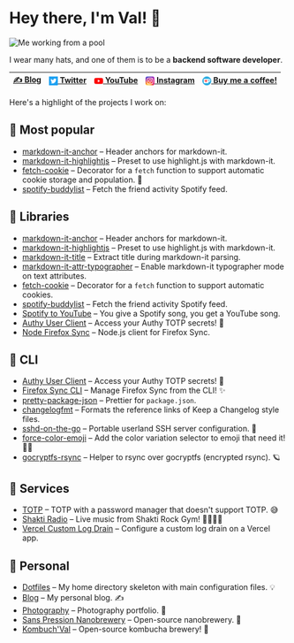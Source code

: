 # Hey there, I'm **Val**! 👋

![Me working from a pool](https://www.codejam.info/img/freelance.jpg)

I wear many hats, and one of them is to be a **backend software developer**.

| [✍️ Blog](https://www.codejam.info/) | [<sub><img src="img/twitter.png"></sub> Twitter](https://twitter.com/valeriangalliat) | [<sub><img src="img/youtube.png" width="16"></sub> YouTube](https://www.youtube.com/FunkyVal) | [<sub><img src="img/instagram.png" width="16"></sub> Instagram](https://www.instagram.com/funkyval_/) | [<sub><img src="img/ko-fi.png"></sub> Buy me a coffee!](https://ko-fi.com/funkyval) |
|--------------------------------------|---------------------------------------------------------------------------------------|-----------------------------------------------------------------------------------------------|-------------------------------------------------------------------------------------------------------|-------------------------------------------------------------------------------------|

Here's a highlight of the projects I work on:

## 🥇 Most popular

* [markdown-it-anchor](https://github.com/valeriangalliat/markdown-it-anchor) – Header anchors for markdown-it.
* [markdown-it-highlightjs](https://github.com/valeriangalliat/markdown-it-highlightjs) – Preset to use highlight.js with markdown-it.
* [fetch-cookie](https://github.com/valeriangalliat/fetch-cookie) – Decorator for a `fetch` function to support automatic cookie storage and population. 🍪
* [spotify-buddylist](https://github.com/valeriangalliat/spotify-buddylist) – Fetch the friend activity Spotify feed.

## 🔨 Libraries

* [markdown-it-anchor](https://github.com/valeriangalliat/markdown-it-anchor) – Header anchors for markdown-it.
* [markdown-it-highlightjs](https://github.com/valeriangalliat/markdown-it-highlightjs) – Preset to use highlight.js with markdown-it.
* [markdown-it-title](https://github.com/valeriangalliat/markdown-it-title) –  Extract title during markdown-it parsing.
* [markdown-it-attr-typographer](https://github.com/valeriangalliat/markdown-it-attr-typographer) –  Enable markdown-it typographer mode on text attributes.
* [fetch-cookie](https://github.com/valeriangalliat/fetch-cookie) – Decorator for a `fetch` function to support automatic cookies.
* [spotify-buddylist](https://github.com/valeriangalliat/spotify-buddylist) – Fetch the friend activity Spotify feed.
* [Spotify to YouTube](https://github.com/valeriangalliat/spotify-to-youtube) – You give a Spotify song, you get a YouTube song.
* [Authy User Client](https://github.com/valeriangalliat/authy-user-client) – Access your Authy TOTP secrets! 🔐
* [Node Firefox Sync](https://github.com/valeriangalliat/node-firefox-sync) – Node.js client for Firefox Sync.

## 🐧 CLI

* [Authy User Client](https://github.com/valeriangalliat/authy-user-client) – Access your Authy TOTP secrets! 🔐
* [Firefox Sync CLI](https://github.com/valeriangalliat/firefox-sync-cli) – Manage Firefox Sync from the CLI! ✨
* [pretty-package-json](https://github.com/valeriangalliat/pretty-package-json) – Prettier for `package.json`.
* [changelogfmt](https://github.com/valeriangalliat/changelogfmt) – Formats the reference links of Keep a Changelog style files.
* [sshd-on-the-go](https://github.com/valeriangalliat/sshd-on-the-go) – Portable userland SSH server configuration. 🧳
* [force-color-emoji](https://github.com/valeriangalliat/force-color-emoji) – Add the color variation selector to emoji that need it! 🏳️‍🌈
* [gocryptfs-rsync](https://github.com/valeriangalliat/gocryptfs-rsync) – Helper to rsync over gocryptfs (encrypted rsync). 🪐

## 🚀 Services

* [TOTP](https://github.com/valeriangalliat/totp) – TOTP with a password manager that doesn't support TOTP. 😅
* [Shakti Radio](https://github.com/valeriangalliat/shakti-radio) – Live music from Shakti Rock Gym! 🧗‍♂️🎶💛
* [Vercel Custom Log Drain](https://github.com/valeriangalliat/vercel-custom-log-drain) – Configure a custom log drain on a Vercel app.

## 🏓 Personal

* [Dotfiles](https://github.com/valeriangalliat/dotfiles) – My home directory skeleton with main configuration files. 💡
* [Blog](https://github.com/valeriangalliat/blog) – My personal blog. ✍
* [Photography](https://github.com/valeriangalliat/photography) – Photography portfolio. 📸
* [Sans Pression Nanobrewery](https://github.com/valeriangalliat/sans-pression) – Open-source nanobrewery. 🍻
* [Kombuch'Val](https://github.com/valeriangalliat/kombuchval) – Open-source kombucha brewery! 🍹
